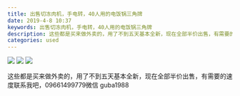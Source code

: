 ```yaml
---
title: 出售切冻肉机，手电转，40人用的电饭锅三角牌
date: 2019-4-8 10:37
keywords: 出售切冻肉机，手电转，40人用的电饭锅三角牌
description: 这些都是买来做外卖的，用了不到五天基本全新，现在全部半价出售，有需要的速度联系我吧，09661499779微信guba1988
categories: used
---
```

<td class="t_f" id="postmessage_3426365">


<img aid="1133780" data-cf-modified-0116216279be8b68601ad71f-="" file="data/attachment/forum/201904/08/103432apk2a4klp2b1tpm1.jpg.thumb.jpg" id="aimg_1133780" inpost="1" onclick="" onmouseover="" src="http://www.flw.ph/data/attachment/forum/201904/08/103432apk2a4klp2b1tpm1.jpg" style="cursor:pointer" zoomfile="data/attachment/forum/201904/08/103432apk2a4klp2b1tpm1.jpg"/>



<img aid="1133783" data-cf-modified-0116216279be8b68601ad71f-="" file="data/attachment/forum/201904/08/103449rnb21fot2s12snxx.jpg.thumb.jpg" id="aimg_1133783" inpost="1" onclick="" onmouseover="" src="http://www.flw.ph/data/attachment/forum/201904/08/103449rnb21fot2s12snxx.jpg" style="cursor:pointer" zoomfile="data/attachment/forum/201904/08/103449rnb21fot2s12snxx.jpg"/>



<img aid="1133778" data-cf-modified-0116216279be8b68601ad71f-="" file="data/attachment/forum/201904/08/103422b91ff5gerdgdz9tg.jpg.thumb.jpg" id="aimg_1133778" inpost="1" onclick="" onmouseover="" src="http://www.flw.ph/data/attachment/forum/201904/08/103422b91ff5gerdgdz9tg.jpg" style="cursor:pointer" zoomfile="data/attachment/forum/201904/08/103422b91ff5gerdgdz9tg.jpg"/>


这些都是买来做外卖的，用了不到五天基本全新，现在全部半价出售，有需要的速度联系我吧，09661499779微信 guba1988<br/>
<br/>
</td>
